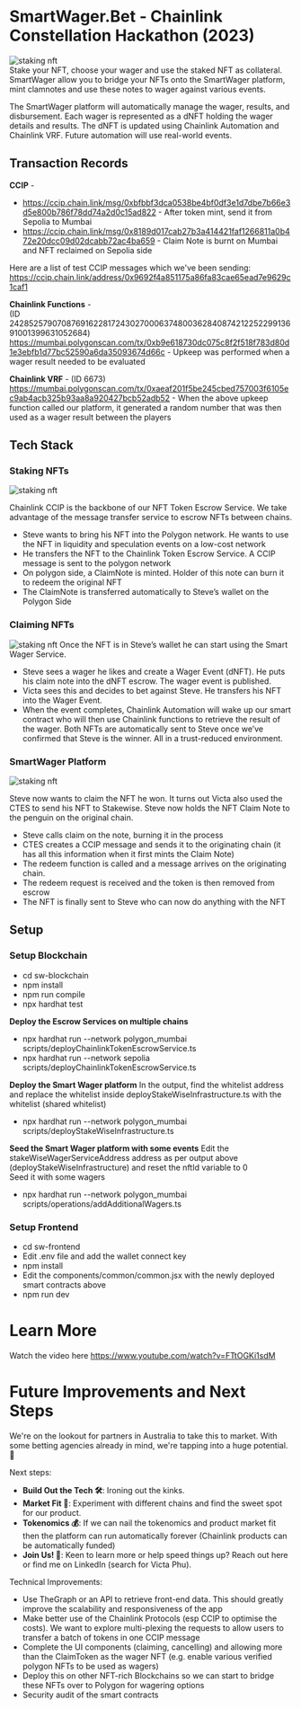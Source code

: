 # SmartWager.Bet - Chainlink Constellation Hackathon (2023)
![staking nft](./images/logo.png "Smart Wager - Bet with Assets, Win with Asssurance")  
Stake your NFT, choose your wager and use the staked NFT as collateral.  
SmartWager allow you to bridge your NFTs onto the SmartWager platform, mint clamnotes and use these notes to wager against various events.  

The SmartWager platform will automatically manage the wager, results, and disbursement. Each wager is represented as a dNFT holding the 
wager details and results. The dNFT is updated using Chainlink Automation and Chainlink VRF. Future automation will use real-world events.

## Transaction Records
**CCIP** -
- https://ccip.chain.link/msg/0xbfbbf3dca0538be4bf0df3e1d7dbe7b66e3d5e800b786f78dd74a2d0c15ad822 - After token mint, send it from Sepolia to Mumbai  
- https://ccip.chain.link/msg/0x8189d017cab27b3a414421faf1266811a0b472e20dcc09d02dcabb72ac4ba659 - Claim Note is burnt on Mumbai and NFT reclaimed on Sepolia side  


Here are a list of test CCIP messages which we've been sending:  
https://ccip.chain.link/address/0x9692f4a851175a86fa83cae65ead7e9629c1caf1

**Chainlink Functions** -   
 (ID 24285257907087691622817243027000637480036284087421225229913691001399631052684)
https://mumbai.polygonscan.com/tx/0xb9e618730dc075c8f2f518f783d80d1e3ebfb1d77bc52590a6da35093674d66c - Upkeep was performed when a wager result needed to be evaluated  


**Chainlink VRF** - 
(ID 6673)  
https://mumbai.polygonscan.com/tx/0xaeaf201f5be245cbed757003f6105ec9ab4acb325b93aa8a920427bcb52adb52 - When the above upkeep function called our platform, it generated a random number that was then used as a wager result between the players 

## Tech Stack
### Staking NFTs
![staking nft](./images/ccip-lock-and-mint.png "CCIP Chainlink Token Escrow Service - Lock and Mint")

Chainlink CCIP is the backbone of our NFT Token Escrow Service. We take advantage of the message transfer service to escrow NFTs between chains.  

- Steve wants to bring his NFT into the Polygon network. He wants to use the NFT in liquidity and speculation events on a low-cost network
- He transfers the NFT to the Chainlink Token Escrow  Service. A CCIP message is sent to the polygon network
- On polygon side, a ClaimNote is minted. Holder of this note can burn it to redeem the original NFT
- The ClaimNote is transferred automatically to Steve’s wallet on the Polygon Side   


### Claiming NFTs
![staking nft](./images/ccip-claim-and-unlock.png "CCIP Chainlink Token Escrow Service - Claim and Unlock")
Once the NFT is in Steve’s wallet he can start using the Smart Wager Service.   

- Steve sees a wager he likes and create a Wager Event (dNFT). He puts his claim note into the dNFT escrow. The wager event is published.  
- Victa sees this and decides to bet against Steve. He transfers his NFT into the Wager Event. 
- When the event completes, Chainlink Automation will wake up our smart contract who will then use Chainlink functions to retrieve the result of the wager. Both NFTs are automatically sent to Steve once we’ve confirmed that Steve is the winner. All in a trust-reduced environment.


### SmartWager Platform
![staking nft](./images/ca-cf-stakewise-bet.png "SmartWager Wager Platform Service")

Steve now wants to claim the NFT he won. It turns out Victa also used the CTES to send his NFT to Stakewise. Steve now holds the NFT Claim Note to the penguin on the original chain.  

- Steve calls claim on the note, burning it in the process
- CTES creates a CCIP message and sends it to the originating chain (it has all this information when it first mints the Claim Note)
- The redeem function is called and a message arrives on the originating chain.
- The redeem request is received and the token is then removed from escrow
- The NFT is finally sent to Steve who can now do anything with the NFT


## Setup

### Setup Blockchain
- cd sw-blockchain
- npm install
- npm run compile
- npx hardhat test

**Deploy the Escrow Services on multiple chains**
- npx hardhat run --network polygon_mumbai scripts/deployChainlinkTokenEscrowService.ts
- npx hardhat run --network sepolia scripts/deployChainlinkTokenEscrowService.ts

**Deploy the Smart Wager platform**
In the output, find the whitelist address and replace the whitelist inside deployStakeWiseInfrastructure.ts with the whitelist (shared whitelist)  

- npx hardhat run --network polygon_mumbai scripts/deployStakeWiseInfrastructure.ts

**Seed the Smart Wager platform with some events**
Edit the stakeWiseWagerServiceAddress address as per output above (deployStakeWiseInfrastructure) and reset the nftId variable to 0  
Seed it with some wagers  

- npx hardhat run --network polygon_mumbai scripts/operations/addAdditionalWagers.ts 


### Setup Frontend
- cd sw-frontend
- Edit .env file and add the wallet connect key
- npm install
- Edit the components/common/common.jsx with the newly deployed smart contracts above
- npm run dev


# Learn More  
Watch the video here https://www.youtube.com/watch?v=FTtOGKi1sdM

# Future Improvements and Next Steps
We're on the lookout for partners in Australia to take this to market. With some betting agencies already in mind, we're tapping into a huge potential. 🚀

Next steps:  
- **Build Out the Tech 🛠**: Ironing out the kinks.
- **Market Fit 🎲**: Experiment with different chains and find the sweet spot for our product.
- **Tokenomics 💰**: If we can nail the tokenomics and product market fit then the platform can run automatically forever (Chainlink products can be automatically funded)
- **Join Us! 👋**: Keen to learn more or help speed things up? Reach out here or find me on LinkedIn (search for Victa Phu).

Technical Improvements:
- Use TheGraph or an API to retrieve front-end data. This should greatly improve the scalability and responsiveness of the app  
- Make better use of the Chainlink Protocols (esp CCIP to optimise the costs). We want to explore multi-plexing the requests to allow users to transfer a batch of tokens in one CCIP message  
- Complete the UI components (claiming, cancelling) and allowing more than the ClaimToken as the wager NFT (e.g. enable various verified polygon NFTs to be used as wagers)
- Deploy this on other NFT-rich Blockchains so we can start to bridge these NFTs over to Polygon for wagering options
- Security audit of the smart contracts
